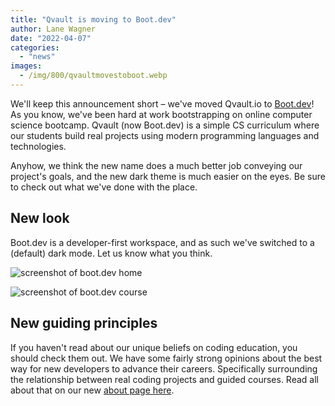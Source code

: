 ```yaml
---
title: "Qvault is moving to Boot.dev"
author: Lane Wagner
date: "2022-04-07"
categories:
  - "news"
images:
  - /img/800/qvaultmovestoboot.webp
---
```


We'll keep this announcement short – we've moved Qvault.io to [Boot.dev](https://www.boot.dev)! As you know, we've been hard at work bootstrapping on online computer science bootcamp. Qvault (now Boot.dev) is a simple CS curriculum where our students build real projects using modern programming languages and technologies.

Anyhow, we think the new name does a much better job conveying our project's goals, and the new dark theme is much easier on the eyes. Be sure to check out what we've done with the place.

## New look

Boot.dev is a developer-first workspace, and as such we've switched to a (default) dark mode. Let us know what you think.

![screenshot of boot.dev home](/img/800/screenshot-home.webp)

![screenshot of boot.dev course](/img/800/screenshot-course.webp)

## New guiding principles

If you haven't read about our unique beliefs on coding education, you should check them out. We have some fairly strong opinions about the best way for new developers to advance their careers. Specifically surrounding the relationship between real coding projects and guided courses. Read all about that on our new [about page here](/about).
